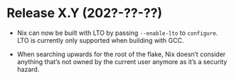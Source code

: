 # Release X.Y (202?-??-??)

* Nix can now be built with LTO by passing `--enable-lto` to `configure`.
  LTO is currently only supported when building with GCC.

* When searching upwards for the root of the flake, Nix doesn’t consider
  anything that’s not owned by the current user anymore as it’s a
  security hazard.

